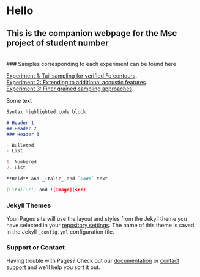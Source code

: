 <head>
    <meta charset="UTF-8">
<!-- Begin Jekyll SEO tag v2.7.1 -->
    <title>Generative Modelling for Expressive Speech | mscproject</title>
    <meta name="generator" content="Jekyll v3.9.0">
    <meta property="og:title" content="Generative Modelling for Expressive Speech">
    <meta property="og:locale" content="en_US">
    <link rel="canonical" href="https://d-byrne1.github.io/mscproject/">
    <meta property="og:url" content="https://d-byrne1.github.io/mscproject/">
    <meta property="og:site_name" content="mscproject">
    <meta name="twitter:card" content="summary">
    <meta property="twitter:title" content="Generative Modelling for Expressive Speech">
    <script type="application/ld+json">
    {"headline":"Generative Modelling for Expressive Speech","url":"https://d-byrne1.github.io/mscproject/","@type":"WebSite","name":"mscproject","@context":"https://schema.org"}</script>
    <!-- End Jekyll SEO tag -->
    <link rel="preconnect" href="https://fonts.gstatic.com">
    <link rel="preload" href="https://fonts.googleapis.com/css?family=Open+Sans:400,700&amp;display=swap" as="style" type="text/css" crossorigin="">
    <meta name="viewport" content="width=device-width, initial-scale=1">
    <meta name="theme-color" content="#157878">
    <meta name="apple-mobile-web-app-status-bar-style" content="black-translucent">
    <link rel="stylesheet" href="/mscproject/assets/css/style.css?v=bd4e03680563515025f99c2a14b257097116f01d">
    <!-- start custom head snippets, customize with your own _includes/head-custom.html file -->
  </head>

# Hello

## This is the companion webpage for the Msc project of **student number**
<br>
### Samples corresponding to each experiment can be found here


[Experiment 1: Tail sampling for verified Fo contours](https://d-byrne1.github.io/mscproject/experiment_1.html).
<br>
[Experiment 2: Extending to additional acoustic features](https://d-byrne1.github.io/mscproject/experiment_2.html).
<br>
[Experiment 3: Finer grained sampling approaches](https://d-byrne1.github.io/mscproject/experiment_3.html).






Some text

```markdown
Syntax highlighted code block

# Header 1
## Header 2
### Header 3

- Bulleted
- List

1. Numbered
2. List

**Bold** and _Italic_ and `Code` text

[Link](url) and ![Image](src)
```
 

### Jekyll Themes

Your Pages site will use the layout and styles from the Jekyll theme you have selected in your [repository settings](https://github.com/d-byrne1/mscproject/settings/pages). The name of this theme is saved in the Jekyll `_config.yml` configuration file.

### Support or Contact

Having trouble with Pages? Check out our [documentation](https://docs.github.com/categories/github-pages-basics/) or [contact support](https://support.github.com/contact) and we’ll help you sort it out.


